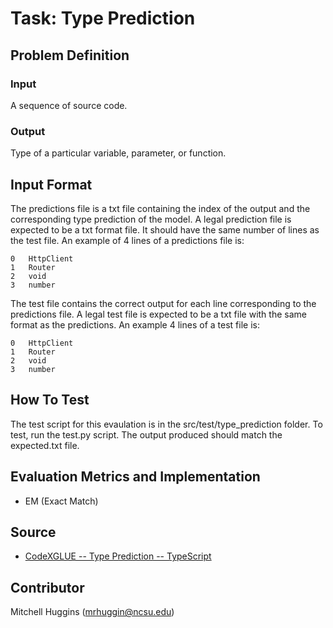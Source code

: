 # Task: Type Prediction

## Problem Definition

### Input

A sequence of source code.

### Output

Type of a particular variable, parameter, or function.

## Input Format

The predictions file is a txt file containing the index of the output and the corresponding type prediction of the model. A legal prediction file is expected to be a txt format file. It should have the same number of lines as the test file. An example of 4 lines of a predictions file is:
```
0	HttpClient
1	Router
2	void
3	number
```

The test file contains the correct output for each line corresponding to the predictions file. A legal test file is expected to be a txt file with the same format as the predictions. An example 4 lines of a test file is:
```
0	HttpClient
1	Router
2	void
3	number
```

## How To Test
The test script for this evaulation is in the src/test/type_prediction folder. To test, run the test.py script. The output produced should match the expected.txt file.

## Evaluation Metrics and Implementation

- EM (Exact Match)

## Source

- [CodeXGLUE -- Type Prediction -- TypeScript](https://github.com/microsoft/CodeXGLUE/blob/main/Code-Code/TypePrediction-TypeScript/evaluator/evaluator.py)

## Contributor

Mitchell Huggins (mrhuggin@ncsu.edu) 
